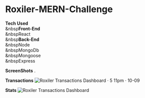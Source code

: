 # Roxiler-MERN-Challenge   

**Tech Used**    
  &nbsp**Front-End**    
    &nbspReact   
  &nbsp**Back-End**   
    &nbspNode   
    &nbspMongoDb   
    &nbspMongoose   
    &nbspExpress    

**ScreenShots** .

  **Transactions** 
  ![Roxiler Transactions Dashboard · 5 11pm · 10-09](https://github.com/user-attachments/assets/115996ea-2971-4cd4-928c-032f8b796349)

  **Stats**
  ![Roxiler Transactions Dashboard](https://github.com/user-attachments/assets/fb541ba7-3917-40fc-a701-a6485d738adc)

